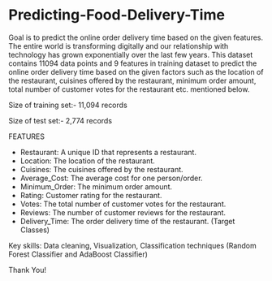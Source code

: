 # Predicting-Food-Delivery-Time
Goal is to predict the online order delivery time based on the given features.
The entire world is transforming digitally and our relationship with technology has grown exponentially over the last few years. 
This dataset contains 11094 data points and 9 features in training dataset to predict the online order delivery time based on the given factors such as the location of the restaurant, cuisines offered by the restaurant, minimum order amount, total number of customer votes for the restaurant etc. mentioned below.

Size of training set:- 11,094 records

Size of test set:- 2,774 records

FEATURES
- Restaurant: A unique ID that represents a restaurant.
- Location: The location of the restaurant.
- Cuisines: The cuisines offered by the restaurant.
- Average_Cost: The average cost for one person/order.
- Minimum_Order: The minimum order amount.
- Rating: Customer rating for the restaurant.
- Votes: The total number of customer votes for the restaurant.
- Reviews: The number of customer reviews for the restaurant.
- Delivery_Time: The order delivery time of the restaurant. (Target Classes)

Key skills: Data cleaning, Visualization, Classification techniques (Random Forest Classifier and AdaBoost Classifier)

Thank You!
